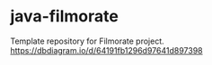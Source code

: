 # java-filmorate
Template repository for Filmorate project.
https://dbdiagram.io/d/64191fb1296d97641d897398


